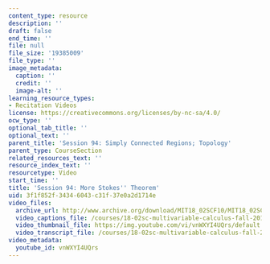 ```yaml
---
content_type: resource
description: ''
draft: false
end_time: ''
file: null
file_size: '19385009'
file_type: ''
image_metadata:
  caption: ''
  credit: ''
  image-alt: ''
learning_resource_types:
- Recitation Videos
license: https://creativecommons.org/licenses/by-nc-sa/4.0/
ocw_type: ''
optional_tab_title: ''
optional_text: ''
parent_title: 'Session 94: Simply Connected Regions; Topology'
parent_type: CourseSection
related_resources_text: ''
resource_index_text: ''
resourcetype: Video
start_time: ''
title: 'Session 94: More Stokes'' Theorem'
uid: 3f1f852f-3434-6043-c31f-37e0a2d1714e
video_files:
  archive_url: http://www.archive.org/download/MIT18_02SCF10/MIT18_02SCF10Rec_68_300k.mp4
  video_captions_file: /courses/18-02sc-multivariable-calculus-fall-2010/1437cbdeeb2f5c55ba0c6da50c73245e_vnWXYI4UQrs.vtt
  video_thumbnail_file: https://img.youtube.com/vi/vnWXYI4UQrs/default.jpg
  video_transcript_file: /courses/18-02sc-multivariable-calculus-fall-2010/2cbae6ebfed2adb8dc90999b90c8f1d3_vnWXYI4UQrs.pdf
video_metadata:
  youtube_id: vnWXYI4UQrs
---
```

